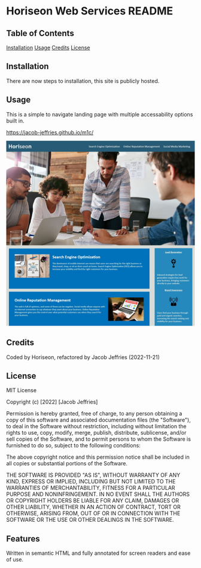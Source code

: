 # Horiseon Web Services README

## Table of Contents
[Installation](#installation)
[Usage](#usage)
[Credits](#credits)
[License](#license)

## Installation
There are now steps to installation, this site is publicly hosted.

## Usage
This is a simple to navigate landing page with multiple accessability options built in.

 https://jacob-jeffries.github.io/m1c/

![Screenshot of Horiseon Web Services Landing page](/Develop/assets/images/screen.JPG)

## Credits
Coded by Horiseon, refactored by Jacob Jeffries (2022-11-21)

## License
MIT License

Copyright (c) [2022] [Jacob Jeffries]

Permission is hereby granted, free of charge, to any person obtaining a copy
of this software and associated documentation files (the "Software"), to deal
in the Software without restriction, including without limitation the rights
to use, copy, modify, merge, publish, distribute, sublicense, and/or sell
copies of the Software, and to permit persons to whom the Software is
furnished to do so, subject to the following conditions:

The above copyright notice and this permission notice shall be included in all
copies or substantial portions of the Software.

THE SOFTWARE IS PROVIDED "AS IS", WITHOUT WARRANTY OF ANY KIND, EXPRESS OR
IMPLIED, INCLUDING BUT NOT LIMITED TO THE WARRANTIES OF MERCHANTABILITY,
FITNESS FOR A PARTICULAR PURPOSE AND NONINFRINGEMENT. IN NO EVENT SHALL THE
AUTHORS OR COPYRIGHT HOLDERS BE LIABLE FOR ANY CLAIM, DAMAGES OR OTHER
LIABILITY, WHETHER IN AN ACTION OF CONTRACT, TORT OR OTHERWISE, ARISING FROM,
OUT OF OR IN CONNECTION WITH THE SOFTWARE OR THE USE OR OTHER DEALINGS IN THE
SOFTWARE.

## Features
Written in semantic HTML and fully annotated for screen readers and ease of use.